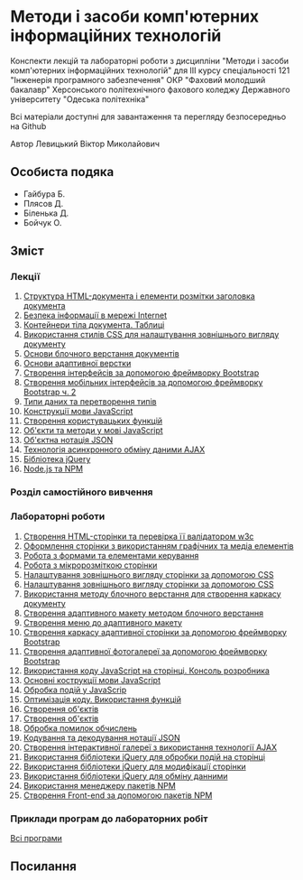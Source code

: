 # Методи і засоби комп'ютерних інформаційних технологій

Конспекти лекцій та лабораторні роботи з дисципліни "Методи і засоби комп'ютерних інформаційних технологій" для III курсу спеціальності 121 "Інженерія програмного забезпечення" ОКР "Фаховий молодший бакалавр" Херсонського політехнічного фахового коледжу Державного університету "Одеська політехніка"

Всі матеріали доступні для завантаження та перегляду безпосередньо на Github 

Автор Левицький Віктор Миколайович

## Особиста подяка

* Гайбура Б.
* Плясов Д.
* Біленька Д.
* Бойчук О.

## Зміст
### Лекції
1.  [Структура HTML-документа і елементи розмітки заголовка документа](Лекції/lec-01.md)
2.  [Безпека інформації в мережі Internet](Лекції/lec-02.md)
3.  [Контейнери тіла документа. Таблиці](Лекції/lec-03.md)
4.  [Використання стилів CSS для налаштування зовнішнього вигляду документу](Лекції/lec-04.md)
5.  [Основи блочного верстання документів](Лекції/lec-05.md)
6.  [Основи адаптивної верстки](Лекції/lec-06.md)
7.  [Створення інтерфейсів за допомогою фреймворку Bootstrap](Лекції/lec-07.md)
8.  [Створення мобільних інтерфейсів за допомогою фреймворку Bootstrap ч. 2](Лекції/lec-08.md)
9.  [Типи даних та перетворення типів](Лекції/lec-09.md)
10.  [Конструкції мови JavaScript](Лекції/lec-10.md)
11.  [Створення користувацьких функцій](Лекції/lec-11.md)
12.  [Об'єкти та методи у мові JavaScript](Лекції/lec-12.md)
13.  [Об'єктна нотація JSON](Лекції/lec-13.md)
14.  [Технологія асинхронного обміну даними AJAX](Лекції/lec-14.md)
15.  [Бібліотека jQuery](Лекції/lec-15.md)
16.  [Node.js та NPM](Лекції/lec-16.md)


### Розділ самостійного вивчення

### Лабораторні роботи

1.  [Створення HTML-сторінки та перевірка її валідатором w3c](Лабораторні/lab-01.md)
2.  [Оформлення сторінки з використанням графічних та медіа елементів](Лабораторні/lab-02.md)
3.  [Робота з формами та елементами керування](Лабораторні/lab-03.md)
4.  [Робота з мікророзміткою сторінки](Лабораторні/lab-04.md)
5.  [Налаштування зовнішнього вигляду сторінки за допомогою CSS](Лабораторні/lab-05.md)
6.  [Налаштування зовнішнього вигляду сторінки за допомогою CSS](Лабораторні/lab-06.md)
7.  [Використання методу блочного верстання для створення каркасу документу](Лабораторні/lab-07.md)
8.  [Створення адаптивного макету методом блочного верстання](Лабораторні/lab-08.md)
9.  [Створення меню до адаптивного макету](Лабораторні/lab-09.md)
10. [Створення каркасу адаптивної сторінки за допомогою фреймворку Bootstrap](Лабораторні/lab-10.md)
11. [Створення адаптивної фотогалереї за допомогою фреймворку Bootstrap](Лабораторні/lab-11.md)
12. [Використання коду JavaScript на сторінці. Консоль розробника](Лабораторні/lab-12.md)
13. [Основні кострукції мови JavaScript](Лабораторні/lab-13.md)
14. [Обробка подій у JavaScrip](Лабораторні/lab-14.md)
15. [Оптимізація коду. Використання функцій](Лабораторні/lab-15.md)
16. [Створення об'єктів](Лабораторні/lab-16.md)
17. [Створення об'єктів](Лабораторні/lab-17.md)
18. [Обробка помилок обчислень](Лабораторні/lab-18.md)
19. [Кодування та декодування нотації JSON](Лабораторні/lab-19.md)
20. [Створення інтерактивної галереї з використання технології AJAX](Лабораторні/lab-20.md)
21. [Використання бібліотеки jQuery для обробки подій на сторінці](Лабораторні/lab-21.md)
22. [Використання бібліотеки jQuery для модифікації сторінки](Лабораторні/lab-22.md)
23. [Використання бібліотеки jQuery для обміну данними](Лабораторні/lab-23.md)
24. [Використання менеджеру пакетів NPM](Лабораторні/lab-24.md)
25. [Створення Front-end за допомогою пакетів NPM](Лабораторні/lab-25.md)

### Приклади програм до лабораторних робіт

[Всі програми](Лабораторні/src/)



## Посилання

